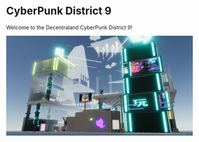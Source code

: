 # CyberPunk District 9

Welcome to the Decentraland CyberPunk District 9!

<img src="screenshot.jpeg">
